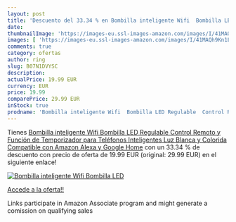 ```yaml
---
layout: post
title: 'Descuento del 33.34 % en Bombilla inteligente Wifi  Bombilla LED '
date: 
thumbnailImage: 'https://images-eu.ssl-images-amazon.com/images/I/41MAQh9Kn1L._SL200_.jpg'
images: [ 'https://images-eu.ssl-images-amazon.com/images/I/41MAQh9Kn1L._SL200_.jpg' ]
comments: true
category: ofertas
author: ring
slug: B07N1DVYSC
description:
actualPrice: 19.99 EUR
currency: EUR
price: 19.99
comparePrice: 29.99 EUR
inStock: true
prodname: 'Bombilla inteligente Wifi  Bombilla LED Regulable  Control Remoto y Función de Temporizador para Teléfonos Inteligentes  Luz Blanca y Colorida  Compatible con Amazon Alexa y Google Home'
---
```


Tienes [Bombilla inteligente Wifi  Bombilla LED Regulable  Control Remoto y Función de Temporizador para Teléfonos Inteligentes  Luz Blanca y Colorida  Compatible con Amazon Alexa y Google Home](https://www.amazon.es/dp/B07N1DVYSC/?tag=tolees-21) con un 33.34 % de descuento con precio de oferta de 19.99 EUR (original: 29.99 EUR) en el siguiente enlace!

[![Bombilla inteligente Wifi  Bombilla LED ](https://images-eu.ssl-images-amazon.com/images/I/41MAQh9Kn1L._SL200_.jpg)](https://www.amazon.es/dp/B07N1DVYSC/?tag=tolees-21)

[Accede a la oferta!!](https://www.amazon.es/dp/B07N1DVYSC/?tag=tolees-21)

Links participate in Amazon Associate program and might generate a comission on qualifying sales


